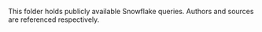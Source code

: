 This folder holds publicly available Snowflake queries. Authors and sources are referenced respectively.